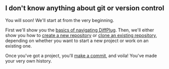 ## I don't know anything about git or version control

You will soon!  We'll start at from the very beginning.

First we'll show you the [basics of navigating DiffPlug](BasicNav.md).  Then, we'll either show you how to [create a new repository](CreateNew.md) or [clone an existing repository](CloneExisting.md), depending on whether you want to start a new project or work on an existing one.

Once you've got a project, you'll [make a commit](MakeCommit.md), and voila!  You've made your very own history.
